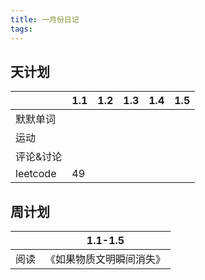 ```yaml
---
title: 一月份日记
tags:
---
```


## 天计划

|   | 1.1  | 1.2 | 1.3 |1.4  | 1.5 |
|---|---|---|---|---|---|
|默默单词||
|运动|||
|评论&讨论||
|leetcode|49|

## 周计划

|   | 1.1-1.5 |
|---|---|
|阅读|《如果物质文明瞬间消失》|
